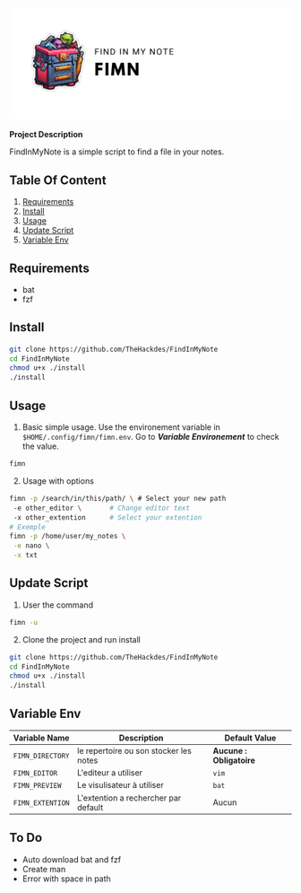 ![banner](./sources/images/banner.png)

**Project Description**

FindInMyNote is a simple script to find a file in your notes.

## Table Of Content

1. [Requirements](#requirements)
2. [Install](#install)
3. [Usage](#usage)
4. [Update Script](#update-script)
5. [Variable Env](#variable-env)

## Requirements

- bat
- fzf

## Install

```bash
git clone https://github.com/TheHackdes/FindInMyNote
cd FindInMyNote
chmod u+x ./install
./install
```

## Usage

1. Basic simple usage. Use the environement variable in `$HOME/.config/fimn/fimn.env`. Go to ***Variable Environement*** to check the value.

```bash
fimn
```

2. Usage with options

```bash
fimn -p /search/in/this/path/ \ # Select your new path
 -e other_editor \       # Change editor text
 -x other_extention      # Select your extention
# Exemple
fimn -p /home/user/my_notes \
 -e nano \
 -x txt
```

## Update Script

1. User the command

```bash
fimn -u
```

2. Clone the project and run install

```bash
git clone https://github.com/TheHackdes/FindInMyNote
cd FindInMyNote
chmod u+x ./install
./install
```

## Variable Env

| Variable Name | Description | Default Value |
|---|---|---|
|`FIMN_DIRECTORY`|le repertoire ou son stocker les notes|**Aucune : Obligatoire**|
|`FIMN_EDITOR`|L'editeur a utiliser|`vim`|
|`FIMN_PREVIEW`|Le visulisateur à utiliser|`bat`|
|`FIMN_EXTENTION`|L'extention a rechercher par default |Aucun|

## To Do

- Auto download bat and fzf
- Create man
- Error with space in path
